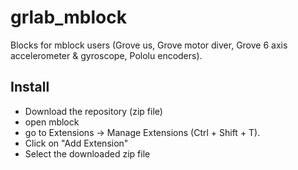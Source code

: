 # grlab_mblock
Blocks for mblock users (Grove us, Grove motor diver, Grove 6 axis accelerometer &amp; gyroscope, Pololu encoders).

## Install

- Download the repository (zip file)
- open mblock
- go to Extensions -> Manage Extensions (Ctrl + Shift + T).
- Click on "Add Extension"
- Select the downloaded zip file 

